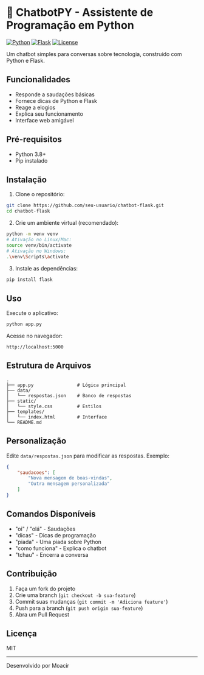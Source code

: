 # 🤖 ChatbotPY - Assistente de Programação em Python

[![Python](https://img.shields.io/badge/Python-3.8%2B-blue?logo=python)](https://www.python.org/)
[![Flask](https://img.shields.io/badge/Flask-2.0%2B-lightgrey?logo=flask)](https://flask.palletsprojects.com/)
[![License](https://img.shields.io/badge/License-MIT-green)](LICENSE)


Um chatbot simples para conversas sobre tecnologia, construído com Python e Flask.

## Funcionalidades

- Responde a saudações básicas
- Fornece dicas de Python e Flask
- Reage a elogios
- Explica seu funcionamento
- Interface web amigável

## Pré-requisitos

- Python 3.8+
- Pip instalado

## Instalação

1. Clone o repositório:
```bash
git clone https://github.com/seu-usuario/chatbot-flask.git
cd chatbot-flask
```

2. Crie um ambiente virtual (recomendado):
```bash
python -m venv venv
# Ativação no Linux/Mac:
source venv/bin/activate
# Ativação no Windows:
.\venv\Scripts\activate
```

3. Instale as dependências:
```bash
pip install flask
```

## Uso

Execute o aplicativo:
```bash
python app.py
```

Acesse no navegador:
```
http://localhost:5000
```

## Estrutura de Arquivos

```
.
├── app.py                # Lógica principal
├── data/
│   └── respostas.json    # Banco de respostas
├── static/
│   └── style.css         # Estilos
├── templates/
│   └── index.html        # Interface
└── README.md
```

## Personalização

Edite `data/respostas.json` para modificar as respostas. Exemplo:

```json
{
    "saudacoes": [
        "Nova mensagem de boas-vindas",
        "Outra mensagem personalizada"
    ]
}
```

## Comandos Disponíveis

- "oi" / "olá" - Saudações
- "dicas" - Dicas de programação
- "piada" - Uma piada sobre Python
- "como funciona" - Explica o chatbot
- "tchau" - Encerra a conversa

## Contribuição

1. Faça um fork do projeto
2. Crie uma branch (`git checkout -b sua-feature`)
3. Commit suas mudanças (`git commit -m 'Adiciona feature'`)
4. Push para a branch (`git push origin sua-feature`)
5. Abra um Pull Request

## Licença

MIT

---

Desenvolvido por Moacir 
